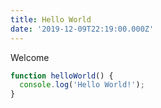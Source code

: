 ```yaml
---
title: Hello World
date: '2019-12-09T22:19:00.000Z'
---
```


Welcome

```js
function helloWorld() {
  console.log('Hello World!');
}
```
